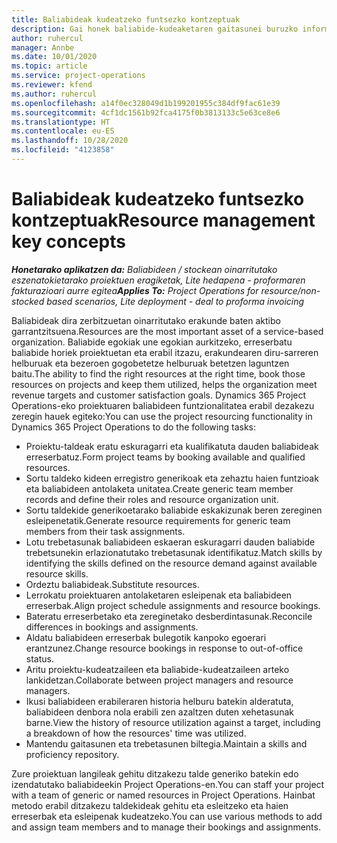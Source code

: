 ```yaml
---
title: Baliabideak kudeatzeko funtsezko kontzeptuak
description: Gai honek baliabide-kudeaketaren gaitasunei buruzko informazioa eskaintzen du Microsoft Dynamics Project Operations-en.
author: ruhercul
manager: Annbe
ms.date: 10/01/2020
ms.topic: article
ms.service: project-operations
ms.reviewer: kfend
ms.author: ruhercul
ms.openlocfilehash: a14f0ec328049d1b199201955c384df9fac61e39
ms.sourcegitcommit: 4cf1dc1561b92fca4175f0b3813133c5e63ce8e6
ms.translationtype: HT
ms.contentlocale: eu-ES
ms.lasthandoff: 10/28/2020
ms.locfileid: "4123858"
---
```

# <a name="resource-management-key-concepts"></a><span data-ttu-id="3bf3c-103">Baliabideak kudeatzeko funtsezko kontzeptuak</span><span class="sxs-lookup"><span data-stu-id="3bf3c-103">Resource management key concepts</span></span>

<span data-ttu-id="3bf3c-104">_**Honetarako aplikatzen da:** Baliabideen / stockean oinarritutako eszenatokietarako proiektuen eragiketak, Lite hedapena - proformaren fakturazioari aurre egitea_</span><span class="sxs-lookup"><span data-stu-id="3bf3c-104">_**Applies To:** Project Operations for resource/non-stocked based scenarios, Lite deployment - deal to proforma invoicing_</span></span>

<span data-ttu-id="3bf3c-105">Baliabideak dira zerbitzuetan oinarritutako erakunde baten aktibo garrantzitsuena.</span><span class="sxs-lookup"><span data-stu-id="3bf3c-105">Resources are the most important asset of a service-based organization.</span></span> <span data-ttu-id="3bf3c-106">Baliabide egokiak une egokian aurkitzeko, erreserbatu baliabide horiek proiektuetan eta erabil itzazu, erakundearen diru-sarreren helburuak eta bezeroen gogobetetze helburuak betetzen laguntzen baitu.</span><span class="sxs-lookup"><span data-stu-id="3bf3c-106">The ability to find the right resources at the right time, book those resources on projects and keep them utilized, helps the organization meet revenue targets and customer satisfaction goals.</span></span> <span data-ttu-id="3bf3c-107">Dynamics 365 Project Operations-eko proiektuaren baliabideen funtzionalitatea erabil dezakezu zeregin hauek egiteko:</span><span class="sxs-lookup"><span data-stu-id="3bf3c-107">You can use the project resourcing functionality in Dynamics 365 Project Operations to do the following tasks:</span></span>

- <span data-ttu-id="3bf3c-108">Proiektu-taldeak eratu eskuragarri eta kualifikatuta dauden baliabideak erreserbatuz.</span><span class="sxs-lookup"><span data-stu-id="3bf3c-108">Form project teams by booking available and qualified resources.</span></span>
- <span data-ttu-id="3bf3c-109">Sortu taldeko kideen erregistro generikoak eta zehaztu haien funtzioak eta baliabideen antolaketa unitatea.</span><span class="sxs-lookup"><span data-stu-id="3bf3c-109">Create generic team member records and define their roles and resource organization unit.</span></span>
- <span data-ttu-id="3bf3c-110">Sortu taldekide generikoetarako baliabide eskakizunak beren zereginen esleipenetatik.</span><span class="sxs-lookup"><span data-stu-id="3bf3c-110">Generate resource requirements for generic team members from their task assignments.</span></span>
- <span data-ttu-id="3bf3c-111">Lotu trebetasunak baliabideen eskaeran eskuragarri dauden baliabide trebetsunekin erlazionatutako trebetasunak identifikatuz.</span><span class="sxs-lookup"><span data-stu-id="3bf3c-111">Match skills by identifying the skills defined on the resource demand against available resource skills.</span></span>
- <span data-ttu-id="3bf3c-112">Ordeztu baliabideak.</span><span class="sxs-lookup"><span data-stu-id="3bf3c-112">Substitute resources.</span></span>
- <span data-ttu-id="3bf3c-113">Lerrokatu proiektuaren antolaketaren esleipenak eta baliabideen erreserbak.</span><span class="sxs-lookup"><span data-stu-id="3bf3c-113">Align project schedule assignments and resource bookings.</span></span>
- <span data-ttu-id="3bf3c-114">Bateratu erreserbetako eta zereginetako desberdintasunak.</span><span class="sxs-lookup"><span data-stu-id="3bf3c-114">Reconcile differences in bookings and assignments.</span></span>
- <span data-ttu-id="3bf3c-115">Aldatu baliabideen erreserbak bulegotik kanpoko egoerari erantzunez.</span><span class="sxs-lookup"><span data-stu-id="3bf3c-115">Change resource bookings in response to out-of-office status.</span></span>
- <span data-ttu-id="3bf3c-116">Aritu proiektu-kudeatzaileen eta baliabide-kudeatzaileen arteko lankidetzan.</span><span class="sxs-lookup"><span data-stu-id="3bf3c-116">Collaborate between project managers and resource managers.</span></span>
- <span data-ttu-id="3bf3c-117">Ikusi baliabideen erabileraren historia helburu batekin alderatuta, baliabideen denbora nola erabili zen azaltzen duten xehetasunak barne.</span><span class="sxs-lookup"><span data-stu-id="3bf3c-117">View the history of resource utilization against a target, including a breakdown of how the resources' time was utilized.</span></span>
- <span data-ttu-id="3bf3c-118">Mantendu gaitasunen eta trebetasunen biltegia.</span><span class="sxs-lookup"><span data-stu-id="3bf3c-118">Maintain a skills and proficiency repository.</span></span>


<span data-ttu-id="3bf3c-119">Zure proiektuan langileak gehitu ditzakezu talde generiko batekin edo izendatutako baliabideekin Project Operations-en.</span><span class="sxs-lookup"><span data-stu-id="3bf3c-119">You can staff your project with a team of generic or named resources in Project Operations.</span></span> <span data-ttu-id="3bf3c-120">Hainbat metodo erabil ditzakezu taldekideak gehitu eta esleitzeko eta haien erreserbak eta esleipenak kudeatzeko.</span><span class="sxs-lookup"><span data-stu-id="3bf3c-120">You can use various methods to add and assign team members and to manage their bookings and assignments.</span></span> 
